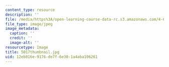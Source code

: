 ```yaml
---
content_type: resource
description: ''
file: /media/https%3A/open-learning-course-data-rc.s3.amazonaws.com/4-614-religious-architecture-and-islamic-cultures-fall-2002/12eb816e9176de7f6e301a4aba106261_5017thumbnail.jpg
file_type: image/jpeg
image_metadata:
  caption: ''
  credit: ''
  image-alt: ''
resourcetype: Image
title: 5017thumbnail.jpg
uid: 12eb816e-9176-de7f-6e30-1a4aba106261
---
```

